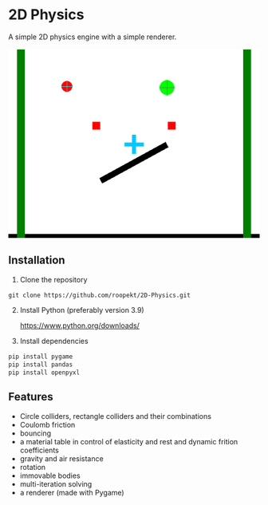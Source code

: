 # 2D Physics 

A simple 2D physics engine with a simple renderer.
<br/><br/>
![a demo gif](https://github.com/roopekt/2D-Physics/blob/capture/capture/physics-sim-demo.gif)

## Installation 

 1. Clone the repository 
  ```shell
  git clone https://github.com/roopekt/2D-Physics.git
  ```
2. Install Python (preferably version 3.9) 

	https://www.python.org/downloads/
3. Install dependencies 
  ```shell
  pip install pygame
  pip install pandas
  pip install openpyxl
  ```

## Features 
- Circle colliders, rectangle colliders and their combinations
- Coulomb friction
- bouncing
- a material table in control of elasticity and rest and dynamic frition coefficients
- gravity and air resistance
- rotation
- immovable bodies
- multi-iteration solving
- a renderer (made with Pygame)
